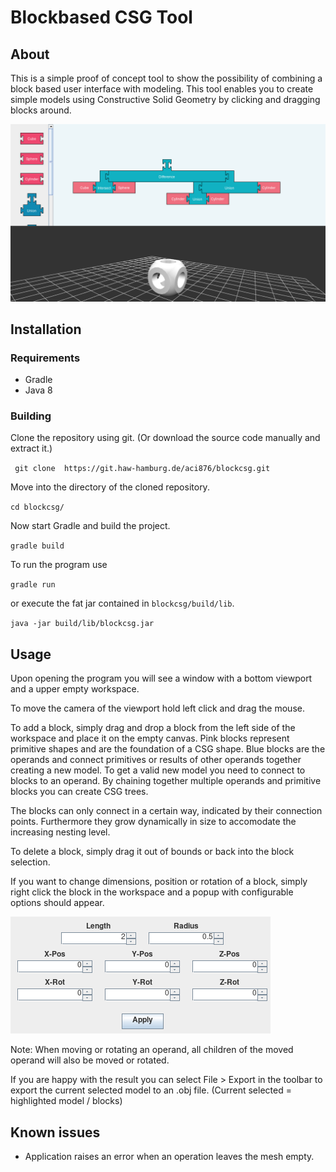 # Blockbased CSG Tool

## About
This is a simple proof of concept tool to show the possibility of combining a block based user interface with modeling. This tool enables you to create simple models using Constructive Solid Geometry by clicking and dragging blocks around. 

![Simple CSG Example](assets/example.png "Simple CSG Example")

## Installation

### Requirements
- Gradle
- Java 8

### Building
Clone the repository using git. (Or download the source code manually and extract it.)

`` git clone  https://git.haw-hamburg.de/aci876/blockcsg.git``

Move into the directory of the cloned repository.

``cd blockcsg/``

Now start Gradle and build the project.

``gradle build``

To run the program use

`` gradle run ``

or execute the fat jar contained in ``blockcsg/build/lib``.

``java -jar build/lib/blockcsg.jar``

## Usage

Upon opening the program you will see a window with a bottom viewport and a upper empty workspace.

To move the camera of the viewport hold left click and drag the mouse.

To add a block, simply drag and drop a block from the left side of the workspace and place it on the empty canvas. Pink blocks represent primitive shapes and are the foundation of a CSG shape. Blue blocks are the operands and connect primitives or results of other operands together creating a new model. To get a valid new model you need to connect to blocks to an operand. By chaining together multiple operands and primitive blocks you can create CSG trees.

The blocks can only connect in a certain way, indicated by their connection points. Furthermore they grow dynamically in size to accomodate the increasing nesting level.

To delete a block, simply drag it out of bounds or back into the block selection.

If you want to change dimensions, position or rotation of a block, simply right click the block in the workspace and a popup with configurable options should appear.

![Popup](assets/example2.png "Popup")

Note: When moving or rotating an operand, all children of the moved operand will also be moved or rotated.

If you are happy with the result you can select File > Export in the toolbar to export the current selected model to an .obj file.
(Current selected = highlighted model / blocks)

## Known issues
- Application raises an error when an operation leaves the mesh empty.
